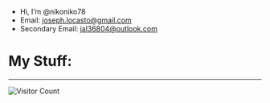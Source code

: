 - Hi, I’m @nikoniko78
- Email: joseph.locasto@gmail.com
- Secondary Email: jal36804@outlook.com

# My Stuff:
---
  ![Visitor Count](https://profile-counter.glitch.me/{nikoniko78}/count.svg)


<!---
nikoniko78/nikoniko78 is a ✨ special ✨ repository because its `README.md` (this file) appears on your GitHub profile.
You can click the Preview link to take a look at your changes.
--->
